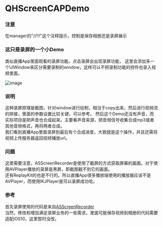 # QHScreenCAPDemo

### 注意  
在manager的"//!!!"这个注释提示，控制是保存相册还是录屏展示

### 这只是录屏的一个小Demo  
类似直播App里面观看的录屏功能。点击录屏会出现录屏功能，
这里会添加多一个UIWindow来区分需要录制的window，这样可以不把录制功能的控件也录入视频里面。

![image](https://github.com/chenqihui/QHScreenCAPDemo/blob/master/screenshots/QHScreenCAPDemo.gif)

### 说明
这种录屏原理是截图，针对window进行绘制，相当于copy出来，然后进行视频流的拼接，里面的参数设置比较关键，可以参考。
然后这个Demo还没有声音，而实际项目是把声音也合成起来。主要看声音来源，把音频信号收集合成mp3或者其他音频格式，再将两者合成。  
我们看到直播App里面录屏到最后有个合成进度，大致就是这个操作，并且还需将视频上传服务器返回视频播放url。

### 问题
这里需要注意，ASScreenRecorder是使用了截屏的方式获取屏幕的画面。对于使用AVPlayer播放的录屏是黑屏，即截图截不到它的画面。  
还有ReplayKit的也是不行的。所以直播App很多播放端使用的播放器应该不是AVPlayer，而使用IKJPlayer是可以录屏成功哈。

### 参考
首先录屏使用的代码是来自[ASScreenRecorder](https://github.com/alskipp/ASScreenRecorder)  
当然，修改和增加满足录屏业务的一些需求。里面可能保存视频到相册的代码需要适配iOS10，这里暂时没改。
